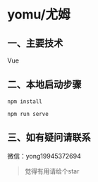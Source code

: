 # yomu/尤姆


## 一、主要技术

Vue

## 二、本地启动步骤

```shell
npm install
```

```shell
npm run serve
```

## 三、如有疑问请联系

微信：yong19945372694

> 觉得有用请给个star
